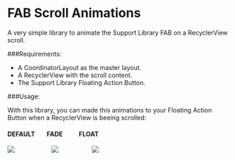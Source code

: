 # FAB Scroll Animations
A very simple library to animate the Support Library FAB on a RecyclerView scroll.

###Requirements:

* A CoordinatorLayout as the master layout.
* A RecyclerView with the scroll content.
* The Support Library Floating Action Button.

###Usage:

With this library, you can made this animations to your Floating Action Button when a RecyclerView is beeing scrolled:

#### DEFAULT        FADE           FLOAT

![](http://i.imgur.com/qps7rJU.gif)                     ![](http://i.imgur.com/eBi91N9.gif)                   ![](http://i.imgur.com/jyKygPS.gif)
